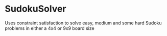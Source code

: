 # SudokuSolver

Uses constraint satisfaction to solve easy, medium and some hard Sudoku problems in either a 4x4 or 9x9 board size
